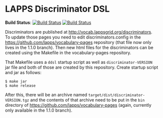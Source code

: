 LAPPS Discriminator DSL
===============================


**Build Status**:
[![Build Status](http://grid.anc.org:9080/travis/svg/lappsgrid-incubator/discriminator-dsl?branch=master)](https://travis-ci.org/lappsgrid-incubator/discriminator-dsl)
[![Build Status](http://grid.anc.org:9080/travis/svg/lappsgrid-incubator/discriminator-dsl?branch=develop)](https://travis-ci.org/lappsgrid-incubator/discriminator-dsl)


Discriminators are published at http://vocab.lappsgrid.org/discriminators. To update those pages you need to edit discriminators.config in the https://github.com/lapps/vocabulary-pages repository (that file now only lives in the 1.1.0 branch). Then new html files for the discriminators can be created using the Makefile in the vocabulary-pages repository.

That Makefile uses a `ddsl` startup script as well as `discriminator-VERSION` jar file and both of those are created by this repository. Create startup script and jar as follows:

```
$ make jar
$ make release
```

After this, there will be an archive named `target/dist/discriminator-VERSION.tgz` and the contents of that archive need to be put in the `bin` directory of https://github.com/lapps/vocabulary-pages (again, currently only available in the 1.1.0 branch).
